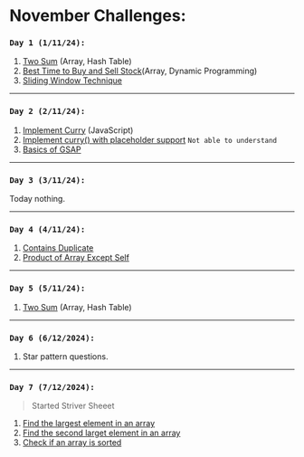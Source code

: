 # November Challenges:

### `Day 1 (1/11/24):`

1. [Two Sum](https://leetcode.com/problems/two-sum/description/) (Array, Hash Table)
2. [Best Time to Buy and Sell Stock](https://leetcode.com/problems/best-time-to-buy-and-sell-stock/description/)(Array, Dynamic Programming)
3. [Sliding Window Technique](https://algorithm-visualizer.org/dynamic-programming/sliding-window)

---

### `Day 2 (2/11/24):`

1. [Implement Curry](https://bigfrontend.dev/problem/implement-curry) (JavaScript)
2. [Implement curry() with placeholder support](https://bigfrontend.dev/problem/implement-curry-with-placeholder) `Not able to understand`
3. [Basics of GSAP](https://www.youtube.com/watch?v=Sc64ZiW2xPA&t=5590s)

---

### `Day 3 (3/11/24):`

Today nothing.

---

### `Day 4 (4/11/24):`

1. [Contains Duplicate](https://leetcode.com/problems/contains-duplicate/)
2. [Product of Array Except Self](https://leetcode.com/problems/product-of-array-except-self/)

---

### `Day 5 (5/11/24):`

1. [Two Sum](https://leetcode.com/problems/two-sum/description/) (Array, Hash Table)

---

### `Day 6 (6/12/2024):`

1. Star pattern questions.

---

### `Day 7 (7/12/2024):`

> Started Striver Sheeet

1. [Find the largest element in an array](https://takeuforward.org/data-structure/find-the-largest-element-in-an-array/)
2. [Find the second larget element in an array](https://takeuforward.org/data-structure/find-second-smallest-and-second-largest-element-in-an-array/)
3. [Check if an array is sorted](https://takeuforward.org/data-structure/check-if-an-array-is-sorted/)
